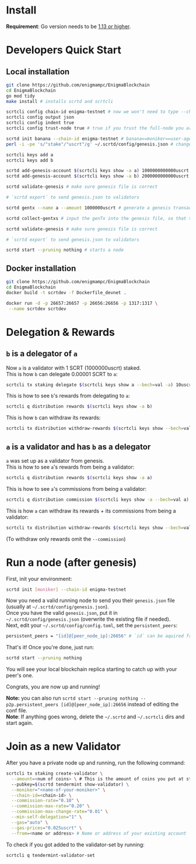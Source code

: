 # Install

**Requirement**: Go version needs to be [1.13 or higher](https://golang.org/dl/).

# Developers Quick Start

## Local installation

```bash
git clone https://github.com/enigmampc/EnigmaBlockchain
cd EnigmaBlockchain
go mod tidy
make install # installs scrtd and scrtcli
```

```bash
scrtcli config chain-id enigma-testnet # now we won't need to type --chain-id enigma-testnet every time
scrtcli config output json
scrtcli config indent true
scrtcli config trust-node true # true if you trust the full-node you are connecting to, false otherwise

scrtd init banana --chain-id enigma-testnet # banana==moniker==user-agent of this node
perl -i -pe 's/"stake"/"uscrt"/g' ~/.scrtd/config/genesis.json # change the default staking denom from stake to uscrt

scrtcli keys add a
scrtcli keys add b

scrtd add-genesis-account $(scrtcli keys show -a a) 1000000000000uscrt # 1 SCRT == 10^6 uSCRT
scrtd add-genesis-account $(scrtcli keys show -a b) 2000000000000uscrt # 1 SCRT == 10^6 uSCRT

scrtd validate-genesis # make sure genesis file is correct

# `scrtd export` to send genesis.json to validators

scrtd gentx --name a --amount 1000000uscrt # generate a genesis transaction - this makes a a validator on genesis which stakes 1000000uscrt (1 SCRT)

scrtd collect-gentxs # input the genTx into the genesis file, so that the chain is aware of the validators

scrtd validate-genesis # make sure genesis file is correct

# `scrtd export` to send genesis.json to validators

scrtd start --pruning nothing # starts a node
```

## Docker installation

```bash
git clone https://github.com/enigmampc/EnigmaBlockchain
cd EnigmaBlockchain
docker build -t scrtdev -f Dockerfile_devnet .

docker run -d -p 26657:26657 -p 26656:26656 -p 1317:1317 \
 --name scrtdev scrtdev
```

# Delegation & Rewards

## `b` is a delegator of `a`

Now `a` is a validator with 1 SCRT (1000000uscrt) staked.  
This is how `b` can delegate 0.00001 SCRT to `a`:

```bash
scrtcli tx staking delegate $(scrtcli keys show a --bech=val -a) 10uscrt --from b
```

This is how to see `b`'s rewards from delegating to `a`:

```bash
scrtcli q distribution rewards $(scrtcli keys show -a b)
```

This is how `b` can withdraw its rewards:

```bash
scrtcli tx distribution withdraw-rewards $(scrtcli keys show --bech=val -a a) --from b
```

## `a` is a validator and has `b` as a delegator

`a` was set up as a validator from genesis.  
This is how to see `a`'s rewards from being a validator:

```bash
scrtcli q distribution rewards $(scrtcli keys show -a a)
```

This is how to see `a`'s commissions from being a validator:

```bash
scrtcli q distribution commission $(scrtcli keys show -a --bech=val a)
```

This is how `a` can withdraw its rewards + its commissions from being a validator:

```bash
scrtcli tx distribution withdraw-rewards $(scrtcli keys show --bech=val -a a) --from a --commission
```

(To withdraw only rewards omit the `--commission`)

# Run a node (after genesis)

First, init your environment:

```bash
scrtd init [moniker] --chain-id enigma-testnet
```

Now you need a valid running node to send you their `genesis.json` file (usually at `~/.scrtd/config/genesis.json`).  
Once you have the valid `genesis.json`, put it in `~/.scrtd/config/genesis.json` (overwrite the existing file if needed).  
Next, edit your `~/.scrtd/config/config.toml`, set the `persistent_peers`:

```bash
persistent_peers = "[id]@[peer_node_ip]:26656" # `id` can be aquired from your first peer by running `scrtcli status`
```

That's it! Once you're done, just run:

```bash
scrtd start --pruning nothing
```

You will see your local blockchain replica starting to catch up with your peer's one.

Congrats, you are now up and running!

**Note:** you can also run `scrtd start --pruning nothing --p2p.persistent_peers [id]@[peer_node_ip]:26656` instead of editing the conf file.  
**Note**: If anything goes wrong, delete the `~/.scrtd` and `~/.scrtcli` dirs and start again.

# Join as a new Validator

After you have a private node up and running, run the following command:

```bash
scrtcli tx staking create-validator \
  --amount=<num of coins> \ # This is the amount of coins you put at stake. i.e. 100000uscrt
  --pubkey=$(scrtd tendermint show-validator) \
  --moniker="<name-of-your-moniker>" \
  --chain-id=<chain-id> \
  --commission-rate="0.10" \
  --commission-max-rate="0.20" \
  --commission-max-change-rate="0.01" \
  --min-self-delegation="1" \
  --gas="auto" \
  --gas-prices="0.025uscrt" \
  --from=<name or address> # Name or address of your existing account
```

To check if you got added to the validator-set by running:

```bash
scrtcli q tendermint-validator-set
```
